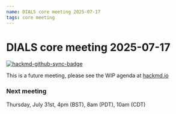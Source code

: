 ```yaml
---
name: DIALS core meeting 2025-07-17
tags: core meeting
---
```


# DIALS core meeting 2025-07-17

[![hackmd-github-sync-badge](https://hackmd.io/azbz6X-GTxiJ4HgosnZU7w/badge)](https://hackmd.io/azbz6X-GTxiJ4HgosnZU7w)

This is a future meeting, please see the WIP agenda at [hackmd.io](https://hackmd.io/azbz6X-GTxiJ4HgosnZU7w)


### Next meeting

Thursday, July 31st, 4pm (BST), 8am (PDT), 10am (CDT)
